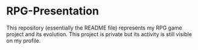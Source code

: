 # RPG-Presentation
This repository (essentially the README file) represents my RPG game project and its evolution. This project is private but its activity is still visible on my profile. 

